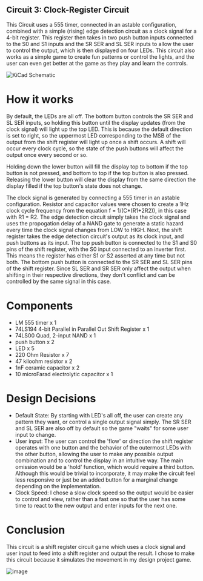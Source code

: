 ## Circuit 3: Clock-Register Circuit
This Circuit uses a 555 timer, connected in an astable configuration, combined with a simple (rising) edge detection circuit as a clock signal for a 4-bit register. 
This register then takes in two push button inputs connected to the S0 and S1 inputs and the SR SER and SL SER inputs to allow the user to control the output, which is then displayed on four LEDs.
This circuit also works as a simple game to create fun patterns or control the lights, and the user can even get better at the game as they play and learn the controls.

![KiCad Schematic](https://github.com/user-attachments/assets/e096ceab-08e7-4981-b56b-1a20d1b2e9f2)


# How it works
By default, the LEDs are all off. The bottom button controls the SR SER and SL SER inputs, so holding this button until the display updates (from the clock signal) will light up the top LED.
This is because the default direction is set to right, so the uppermost LED corresponding to the MSB of the output from the shift register will light up once a shift occurs. 
A shift will occur every clock cycle, so the state of the push buttons will affect the output once every second or so.

Holding down the lower button will fill the display top to bottom if the top button is not pressed, and bottom to top if the top button is also pressed.
Releasing the lower button will clear the display from the same direction the display filled if the top button's state does not change.

The clock signal is generated by connecting a 555 timer in an astable configuration. Resistor and capacitor values were chosen to create a 1Hz clock cycle frequency from the equation f = 1/(C*(R1+2R2)), in this case with R1 = R2.
The edge detection circuit simply takes the clock signal and uses the propogation delay of a NAND gate to generate a static hazard every time the clock signal changes from LOW to HIGH.
Next, the shift register takes the edge detection circuit's output as its clock input, and push buttons as its input.
The top push button is connected to the S1 and S0 pins of the shift register, with the S0 input connected to an inverter first. This means the register has either S1 or S2 asserted at any time but not both.
The bottom push button is connected to the SR SER and SL SER pins of the shift register. Since SL SER and SR SER only affect the output when shifting in their respective directions, they don't conflict and can be controlled by the same signal in this case. 

# Components
- LM 555 timer x 1
- 74LS194 4-bit Parallel in Parallel Out Shift Register x 1
- 74LS00  Quad, 2-input NAND x 1
- push button x 2
- LED x 5
- 220 Ohm Resistor x 7
- 47 kiloohm resistor x 2
- 1nF ceramic capacitor x 2
- 10 microFarad electrolytic capacitor x 1

# Design Decisions
- Default State: By starting with LED's all off, the user can create any pattern they want, or control a single output signal simply. The SR SER and SL SER are also off by default so the game "waits" for some user input to change.
- User input: The user can control the 'flow' or direction the shift register operates with one button and the behavior of the outermost LEDs with the other button, allowing the user to make any possible output combination and to control the display in an intuitive way. The main omission would be a 'hold' function, which would require a third button. Although this would be trivial to incorporate, it may make the circuit feel less responsive or just be an added button for a marginal change depending on the implementation.
- Clock Speed: I chose a slow clock speed so the output would be easier to control and view, rather than a fast one so that the user has some time to react to the new output and enter inputs for the next one.

# Conclusion
This circuit is a shift register circuit game which uses a clock signal and user input to feed into a shift register and output the result. 
I chose to make this circuit because it simulates the movement in my design project game.

![image](https://github.com/user-attachments/assets/ddf9529d-a783-4418-b1f9-3042dd609f7d)
